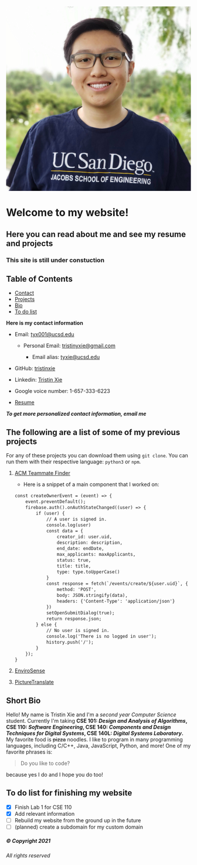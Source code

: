 ![Picture of me](./resources/Me.jpg "A picture of me, Tristin")
# Welcome to my website!
## Here you can read about me and see my resume and projects
### This site is still under constuction
## Table of Contents
- [Contact](https://www.tristinxie.com/#here-is-my-contact-information)
- [Projects](https://www.tristinxie.com/#the-following-are-a-list-of-some-of-my-previous-projects)
- [Bio](https://www.tristinxie.com/#short-bio)
- [To do list](https://www.tristinxie.com/#to-do-list-for-finishing-my-website)

**Here is my contact information**

- Email: tyx001@ucsd.edu

    - Personal Email: tristinyxie@gmail.com
        
        - Email alias: tyxie@ucsd.edu

- GitHub: [tristinxie](https://www.github.com/tristinxie)

- Linkedin: [Tristin Xie](https://www.linkedin.com/in/tristin-xie-245918167/)

- Google voice number: 1-657-333-6223

- [Resume](https://drive.google.com/file/d/1elPOPi91Ch-EXuQ-9g71FXFA9HOJ2Oxr/view?usp=sharing)


***To get more personalized contact information, email me***

## The following are a list of some of my previous projects
For any of these projects you can download them using `git clone`. You can run them with their respective language: `python3` or `npm`.

1. [ACM Teammate Finder](https://github.com/LelandTLong/ACM_Project)

    - Here is a snippet of a main component that I worked on:

    ```
    const createOwnerEvent = (event) => {
        event.preventDefault();
        firebase.auth().onAuthStateChanged((user) => {
            if (user) {
                // A user is signed in.
                console.log(user) 
                const data = {
                    creator_id: user.uid,
                    description: description,
                    end_date: endDate,
                    max_applicants: maxApplicants,
                    status: true,
                    title: title,
                    type: type.toUpperCase()
                }
                const response = fetch(`/events/create/${user.uid}`, {
                    method: 'POST',
                    body: JSON.stringify(data),
                    headers: {'Content-Type': 'application/json'}
                })
                setOpenSubmitDialog(true);
                return response.json;
            } else {
                // No user is signed in.
                console.log('There is no logged in user');
                history.push('/');
            }
        });
    }
    ```
2. [EnviroSense](https://github.com/jerukan/EnviroSense)
3. [PictureTranslate](https://github.com/ucsd-cse-spis-2019/project-tristin-caroline)

## Short Bio

Hello! My name is Tristin Xie and I'm a _second year Computer Science_ student. Currently I'm taking **CSE 101: _Design and Analysis of Algorithms_, CSE 110: _Software Engineering_, CSE 140: _Components and Design Techniques for Digital Systems_, CSE 140L: _Digital Systems Laboratory_.** My favorite food is ~~pizza~~ noodles. I like to program in many programming languages, including C/C++, Java, JavaScript, Python, and more! One of my favorite phrases is:
> Do you like to code?

because yes I do and I hope you do too!

## To do list for finishing my website
- [x] Finish Lab 1 for CSE 110
- [x] Add relevant information
- [ ] Rebuild my website from the ground up in the future
- [ ] \(planned) create a subdomain for my custom domain

##### © Copyright 2021
###### All rights reserved
